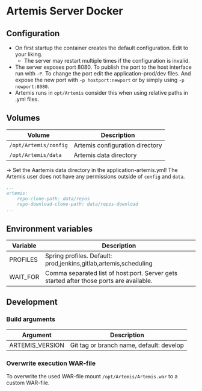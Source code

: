 # Artemis Server Docker

## Configuration
- On first startup the container creates the default configuration. Edit to your liking.
    - The server may restart multiple times if the configuration is invalid.
- The server exposes port 8080. To publish the port to the host interface run with `-P`. To change the port edit the application-prod/dev files. And expose the new port with `-p hostport:newport` or by simply using `-p newport:8080`.
- Artemis runs in `opt/Artemis` consider this when using relative paths in .yml files.

## Volumes

|Volume                    |Description                                    |
|--------------------------|-----------------------------------------------|
|`/opt/Artemis/config`     |Artemis configuration directory                |
|`/opt/Artemis/data`       |Artemis data directory                         |

→ Set the Aartemis data directory in the application-artemis.yml! The Artemis user does not have any permissions outside of `config` and `data`.
```YAML
...
artemis:
    repo-clone-path: data/repos
    repo-download-clone-path: data/repos-download
...
```

## Environment variables

|Variable                  |Description                                                                            |
|--------------------------|---------------------------------------------------------------------------------------|
|PROFILES                  |Spring profiles. Default: prod,jenkins,gitlab,artemis,scheduling                       |
|WAIT_FOR                  |Comma separated list of host:port. Server gets started after those ports are available.|

## Development

### Build arguments

|Argument                  |Description                                    |
|--------------------------|-----------------------------------------------|
|ARTEMIS_VERSION           |Git tag or branch name, default: develop       |

### Overwrite execution WAR-file
To overwrite the used WAR-file mount `/opt/Artemis/Artemis.war` to a custom WAR-file.
